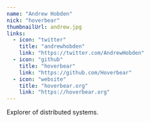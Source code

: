 ```yaml
---
name: "Andrew Hobden"
nick: "hoverbear"
thumbnailUrl: andrew.jpg
links:
  - icon: "twitter"
    title: "andrewhobden"
    link: "https://twitter.com/AndrewHobden"
  - icon: "github"
    title: "hoverbear"
    link: "https://github.com/Hoverbear"
  - icon: "website"
    title: "hoverbear.org"
    link: "https://hoverbear.org"
---
```


Explorer of distributed systems.